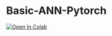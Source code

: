 # Basic-ANN-Pytorch

[![Open In Colab](https://colab.research.google.com/assets/colab-badge.svg)](https://colab.research.google.com/github/KamaljeetSahoo/Basic-ANN-Pytorch/blob/master/Basic_ANN.ipynb)
